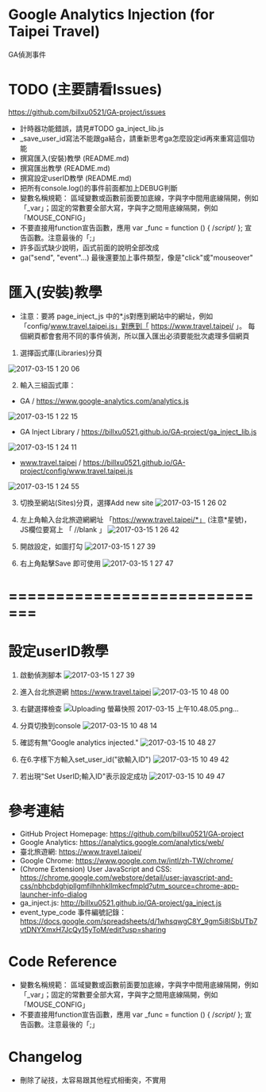 # Google Analytics Injection (for Taipei Travel)
GA偵測事件

# TODO (主要請看Issues)
https://github.com/billxu0521/GA-project/issues
- 計時器功能錯誤，請見#TODO ga_inject_lib.js
- _save_user_id寫法不能跟ga結合，請重新思考ga怎麼設定id再來重寫這個功能
- 撰寫匯入(安裝)教學 (README.md)
- 撰寫匯出教學 (README.md)
- 撰寫設定userID教學 (README.md)
- 把所有console.log()的事件前面都加上DEBUG判斷
- 變數名稱規範： 區域變數或函數前面要加底線，字與字中間用底線隔開，例如「_var」；固定的常數要全部大寫，字與字之間用底線隔開，例如「MOUSE_CONFIG」
- 不要直接用function宣告函數，應用 var _func = function () { /*script*/ }; 宣告函數。注意最後的「;」
- 許多函式缺少說明，函式前面的說明全部改成
- ga("send", "event"...) 最後還要加上事件類型，像是"click"或"mouseover"

# 匯入(安裝)教學
* 注意：要將 page_inject_js 中的*.js對應到網站中的網址，例如「config/www.travel.taipei.js」對應到「 https://www.travel.taipei/ 」。
每個網頁都會套用不同的事件偵測，所以匯入匯出必須要能批次處理多個網頁

1. 選擇函式庫(Libraries)分頁

![2017-03-15 1 20 06](https://cloud.githubusercontent.com/assets/3469079/23913333/95c05158-091d-11e7-8ab2-86e4cb826bfe.png)

2. 輸入三組函式庫：

- GA / https://www.google-analytics.com/analytics.js

![2017-03-15 1 22 15](https://cloud.githubusercontent.com/assets/3469079/23913401/dc852f50-091d-11e7-86c6-acc01c9ec0d4.png)

- GA Inject Library / https://billxu0521.github.io/GA-project/ga_inject_lib.js

![2017-03-15 1 24 11](https://cloud.githubusercontent.com/assets/3469079/23913519/3734f598-091e-11e7-957d-1a7785e2214c.png)

- www.travel.taipei / https://billxu0521.github.io/GA-project/config/www.travel.taipei.js

![2017-03-15 1 24 55](https://cloud.githubusercontent.com/assets/3469079/23913522/3c1d2152-091e-11e7-880c-84c6156c5655.png)


3. 切換至網站(Sites)分頁，選擇Add new site
![2017-03-15 1 26 02](https://cloud.githubusercontent.com/assets/3469079/23913617/858a0a44-091e-11e7-9d8b-3cc42abf9b4d.png)

4. 左上角輸入台北旅遊網網址 「https://www.travel.taipei/*」 (注意*星號)，JS欄位要寫上 「 //blank 」
![2017-03-15 1 26 42](https://cloud.githubusercontent.com/assets/3469079/23913612/820a21ec-091e-11e7-8f1c-3840f44c2668.png)

5. 開啟設定，如圖打勾
![2017-03-15 1 27 39](https://cloud.githubusercontent.com/assets/3469079/23913681/a6708940-091e-11e7-90c5-4bead762743f.png)

6. 右上角點擊Save 即可使用
![2017-03-15 1 27 47](https://cloud.githubusercontent.com/assets/3469079/23913685/a939dafa-091e-11e7-924f-cfce86290936.png)

# =============================

# 設定userID教學
1. 啟動偵測腳本
![2017-03-15 1 27 39](https://cloud.githubusercontent.com/assets/3469079/23931423/07338932-096d-11e7-92f6-08b9a158bdab.png)

2. 進入台北旅遊網 https://www.travel.taipei
![2017-03-15 10 48 00](https://cloud.githubusercontent.com/assets/3469079/23931418/04a16446-096d-11e7-9c70-03beaa1906e5.png)

3. 右鍵選擇檢查
![Uploading 螢幕快照 2017-03-15 上午10.48.05.png…]()

4. 分頁切換到console
![2017-03-15 10 48 14](https://cloud.githubusercontent.com/assets/3469079/23931403/fbda431e-096c-11e7-976a-e4ee104b8565.png)

5. 確認有無"Google analytics injected."
![2017-03-15 10 48 27](https://cloud.githubusercontent.com/assets/3469079/23931426/0a313864-096d-11e7-99ce-2ce3fdc4a419.png)

6. 在6.字樣下方輸入set_user_id("欲輸入ID")
![2017-03-15 10 49 42](https://cloud.githubusercontent.com/assets/3469079/23931455/265965b6-096d-11e7-90ca-b11a0b104ad8.png)

7. 若出現"Set UserID;輸入ID"表示設定成功
![2017-03-15 10 49 47](https://cloud.githubusercontent.com/assets/3469079/23931458/2b2bc570-096d-11e7-8c46-7aff367e1a3b.png)


# 參考連結
- GitHub Project Homepage: https://github.com/billxu0521/GA-project
- Google Analytics: https://analytics.google.com/analytics/web/
- 臺北旅遊網: https://www.travel.taipei/
- Google Chrome: https://www.google.com.tw/intl/zh-TW/chrome/
- (Chrome Extension) User JavaScript and CSS: https://chrome.google.com/webstore/detail/user-javascript-and-css/nbhcbdghjpllgmfilhnhkllmkecfmpld?utm_source=chrome-app-launcher-info-dialog
- ga_inject.js: http://billxu0521.github.io/GA-project/ga_inject.js
- event_type_code 事件編號記錄： https://docs.google.com/spreadsheets/d/1whsqwgC8Y_9gm5i8ISbUTb7vtDNYXmxH7JcQy15yToM/edit?usp=sharing

# Code Reference
- 變數名稱規範： 區域變數或函數前面要加底線，字與字中間用底線隔開，例如「_var」；固定的常數要全部大寫，字與字之間用底線隔開，例如「MOUSE_CONFIG」
- 不要直接用function宣告函數，應用 var _func = function () { /*script*/ }; 宣告函數。注意最後的「;」

# Changelog
- 刪除了祕技，太容易跟其他程式相衝突，不實用
